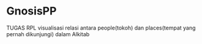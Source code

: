 # GnosisPP
TUGAS RPL visualisasi relasi antara people(tokoh) dan places(tempat yang pernah dikunjungi) dalam Alkitab
